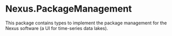 # Nexus.PackageManagement

This package contains types to implement the package management for the Nexus software (a UI for time-series data lakes). 
